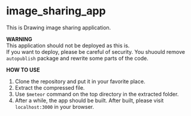 # image_sharing_app

This is Drawing image sharing application.  

**WARNING**  
This application should not be deployed as this is.  
If you want to deploy, please be careful of security. You shuould remove `autopublish` package and rewrite some parts of the code.

**HOW TO USE**  
1. Clone the repository and put it in your favorite place.  
2. Extract the compressed file.  
3. Use `$meteor` command on the top directory in the extracted folder.  
4. After a while, the app should be built. After built, please visit `localhost:3000` in your browser.  
